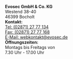 <div class="row">
    <div class="col-md-12">
        <div class="card border-secondary">
            <div class="card-body">
                <div class="col-md-4">
                    <strong>Evosec GmbH & Co. KG</strong><br>   
                    Westend 38-40<br>   
                    46399 Bocholt<br>
                </div>
                <div class="col-md-4">
                    <strong>Kontakt:</strong><br>   
                    <a href="tel:(02871) 27 77 134">Tel: (02871) 27 77 134</a><br>   
                    <a href="fax:(02871) 27 77 168">Fax: (02871) 27 77 168</a><br>     
                    <a href="mailto:webkontakt@evosec.de">E-Mail: webkontakt@evosec.de</a><br>
                </div>
                <div class="col-md-4">
                    <strong>Öffnungszeiten:</strong><br>
                    Montags bis Freitags von<br>
                    7.30 Uhr - 17.00 Uhr<br>
                </div>
            </div>
        </div>
    </div>
</div>
